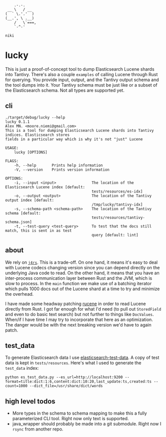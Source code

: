 ```
    .-.-.
 __ \   / __
(  ` \.'.'  )
(__.', \ .__)
    /   \`===,
    `-^-'

niki
```
# lucky

This is just a proof-of-concept tool to dump Elasticsearch Lucene shards into Tantivy. There's also a couple `examples` of calling Lucene through Rust for querying. You provide input, output, and the Tantivy output schema and the tool dumps into it. Your Tantivy schema must be just like or a subset of the Elasticsearch schema. Not all types are supported yet.

## cli

```
./target/debug/lucky --help
lucky 0.1.1
Alex MN. <moore.niemi@gmail.com>
This is a tool for dumping Elasticsearch Lucene shards into Tantivy indices. Elasticsearch stores
fields in a particular way which is why it's not "just" Lucene

USAGE:
    lucky [OPTIONS]

FLAGS:
    -h, --help       Prints help information
    -V, --version    Prints version information

OPTIONS:
    -i, --input <input>                The location of the Elasticsearch Lucene index [default:
                                       tests/resources/es-idx]
    -o, --output <output>              The location of the Tantivy output index [default:
                                       /tmp/lucky/tantivy-idx]
    -s, --schema-path <schema-path>    The location of the Tantivy schema [default:
                                       tests/resources/tantivy-schema.json]
    -t, --test-query <test-query>      To test that the docs still match, this is sent in as test
                                       query [default: lint]
```

## about

We rely on [`j4rs`](https://github.com/astonbitecode/j4rs). This is a trade-off. On one hand, it means it's easy to deal with Lucene codecs changing version since you can depend directly on the underlying Java code to read. On the other hand, it means that you have an inter-process communication layer between Rust and the JVM, which is slow to process. In the `main` function we make use of a batching iterator which pulls 1000 docs out of the Lucene shard at a time to try and minimize the overhead.

I have made some headway patching [rucene](https://github.com/zhihu/rucene) in order to read Lucene directly from Rust. I got far enough for what I'd need (to pull out `StoredField` and even to do basic text search) but not further to things like `DocValues`. When/if I have time I may try to incorporate that here as an optimization. The danger would be with the next breaking version we'd have to again patch.

## test_data

To generate Elasticsearch data I use [elasticsearch-test-data](https://github.com/oliver006/elasticsearch-test-data). A copy of test data is kept in `tests/resources`. Here's what I used to generate the `test_data` index:

```
python es_test_data.py --es_url=http://localhost:9200 --format=title:dict:1:6,content:dict:10:20,last_update:ts,created:ts --count=1000 --dict_file=/usr/share/dict/words
```

## high level todos

- More types in the schema to schema mapping to make this a fully parameterized CLI tool. Right now only text is supported.
- java_wrapper should probably be made into a git submodule. Right now I `rsync` from another repo.